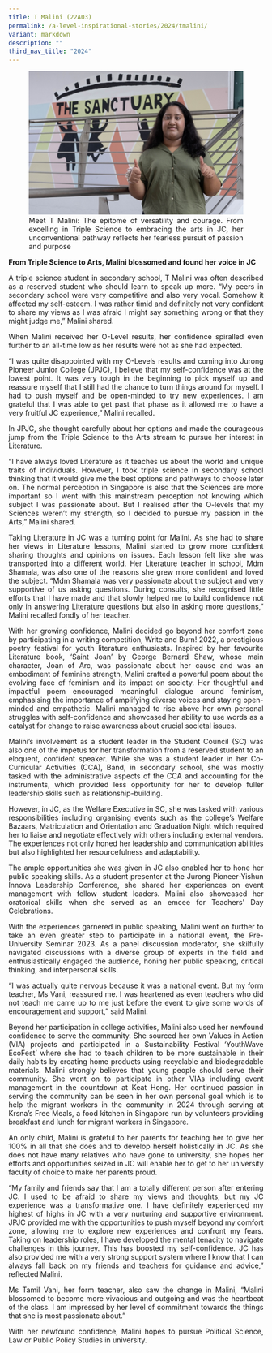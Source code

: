 ```yaml
---
title: T Malini (22A03)
permalink: /a-level-inspirational-stories/2024/tmalini/
variant: markdown
description: ""
third_nav_title: "2024"
---
```

<div align="justify">

<figure>
<img src="/images/Accomplishment/2024%20Inspiring/tmalini.jpg">
<figcaption>Meet T Malini: The epitome of versatility and courage. From excelling in Triple Science to embracing the arts in JC, her unconventional pathway reflects her fearless pursuit of passion and purpose</figcaption></figure>

<b>From Triple Science to Arts, Malini blossomed and found her voice in JC</b>

<p>A triple science student in secondary school, T Malini was often described as a reserved student who should learn to speak up more. “My peers in secondary school were very competitive and also very vocal. Somehow it affected my self-esteem. I was rather timid and definitely not very confident to share my views as I was afraid I might say something wrong or that they might judge me,” Malini shared. </p>

<p>When Malini received her O-Level results, her confidence spiralled even further to an all-time low as her results were not as she had expected. </p>

<p>“I was quite disappointed with my O-Levels results and coming into Jurong Pioneer Junior College (JPJC), I believe that my self-confidence was at the lowest point. It was very tough in the beginning to pick myself up and reassure myself that I still had the chance to turn things around for myself. I had to push myself and be open-minded to try new experiences. I am grateful that I was able to get past that phase as it allowed me to have a very fruitful JC experience,” Malini recalled.</p>

<p>In JPJC, she thought carefully about her options and made the courageous jump from the Triple Science to the Arts stream to pursue her interest in Literature. </p>

<p>“I have always loved Literature as it teaches us about the world and unique traits of individuals. However, I took triple science in secondary school thinking that it would give me the best options and pathways to choose later on. The normal perception in Singapore is also that the Sciences are more important so I went with this mainstream perception not knowing which subject I was passionate about.  But I realised after the O-levels that my Sciences weren’t my strength, so I decided to pursue my passion in the Arts,” Malini shared. </p>

<p>Taking Literature in JC was a turning point for Malini. As she had to share her views in Literature lessons, Malini started to grow more confident sharing thoughts and opinions on issues. Each lesson felt like she was transported into a different world. Her Literature teacher in school, Mdm Shamala, was also one of the reasons she grew more confident and loved the subject. “Mdm Shamala was very passionate about the subject and very supportive of us asking questions. During consults, she recognised little efforts that I have made and that slowly helped me to build confidence not only in answering Literature questions but also in asking more questions,” Malini recalled fondly of her teacher.</p>

<p>With her growing confidence, Malini decided go beyond her comfort zone by participating in a writing competition, Write and Burn! 2022, a prestigious poetry festival for youth literature enthusiasts. Inspired by her favourite Literature book, ‘Saint Joan’ by George Bernard Shaw, whose main character, Joan of Arc, was passionate about her cause and was an embodiment of feminine strength, Malini crafted a powerful poem about the evolving face of feminism and its impact on society. 
Her thoughtful and impactful poem encouraged meaningful dialogue around feminism, emphasising the importance of amplifying diverse voices and staying open-minded and empathetic. Malini managed to rise above her own personal struggles with self-confidence and showcased her ability to use words as a catalyst for change to raise awareness about crucial societal issues.</p>

<p>Malini’s involvement as a student leader in the Student Council (SC) was also one of the impetus for her transformation from a reserved student to an eloquent, confident speaker. While she was a student leader in her Co-Curricular Activities (CCA), Band, in secondary school, she was mostly tasked with the administrative aspects of the CCA and accounting for the instruments, which provided less opportunity for her to develop fuller leadership skills such as relationship-building.</p>

<p>However, in JC, as the Welfare Executive in SC, she was tasked with various responsibilities including organising events such as the college’s Welfare Bazaars, Matriculation and Orientation and Graduation Night which required her to liaise and negotiate effectively with others including external vendors. The experiences not only honed her leadership and communication abilities but also highlighted her resourcefulness and adaptability. </p>

<p>The ample opportunities she was given in JC also enabled her to hone her public speaking skills. As a student presenter at the Jurong Pioneer-Yishun Innova Leadership Conference, she shared her experiences on event management with fellow student leaders. Malini also showcased her oratorical skills when she served as an emcee for Teachers' Day Celebrations. </p>

<p>With the experiences garnered in public speaking, Malini went on further to take an even greater step to participate in a national event, the Pre-University Seminar 2023. As a panel discussion moderator, she skilfully navigated discussions with a diverse group of experts in the field and enthusiastically engaged the audience, honing her public speaking, critical thinking, and interpersonal skills.</p> 

<p>“I was actually quite nervous because it was a national event. But my form teacher, Ms Vani, reassured me. I was heartened as even teachers who did not teach me came up to me just before the event to give some words of encouragement and support,” said Malini.</p>

<p>Beyond her participation in college activities, Malini also used her newfound confidence to serve the community. She sourced her own Values in Action (VIA) projects and participated in a Sustainability Festival ‘YouthWave EcoFest’ where she had to teach children to be more sustainable in their daily habits by creating home products using recyclable and biodegradable materials. Malini strongly believes that young people should serve their community. She went on to participate in other VIAs including event management in the countdown at Keat Hong. Her continued passion in serving the community can be seen in her own personal goal which is to help the migrant workers in the community in 2024 through serving at Krsna’s Free Meals, a food kitchen in Singapore run by volunteers providing breakfast and lunch for migrant workers in Singapore.</p>

<p>An only child, Malini is grateful to her parents for teaching her to give her 100% in all that she does and to develop herself holistically in JC. As she does not have many relatives who have gone to university, she hopes her efforts and opportunities seized in JC will enable her to get to her university faculty of choice to make her parents proud. </p>

<p>“My family and friends say that I am a totally different person after entering JC. I used to be afraid to share my views and thoughts, but my JC experience was a transformative one. I have definitely experienced my highest of highs in JC with a very nurturing and supportive environment. JPJC provided me with the opportunities to push myself beyond my comfort zone, allowing me to explore new experiences and confront my fears. Taking on leadership roles, I have developed the mental tenacity to navigate challenges in this journey. This has boosted my self-confidence. JC has also provided me with a very strong support system where I know that I can always fall back on my friends and teachers for guidance and advice,” reflected Malini. </p>

<p>Ms Tamil Vani, her form teacher, also saw the change in Malini, “Malini blossomed to become more vivacious and outgoing and was the heartbeat of the class. I am impressed by her level of commitment towards the things that she is most passionate about.”</p>

<p>With her newfound confidence, Malini hopes to pursue Political Science, Law or Public Policy Studies in university.</p>



</div>